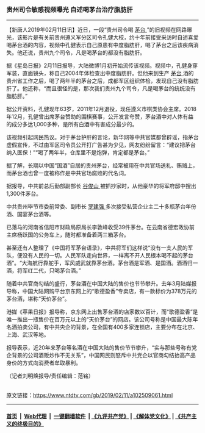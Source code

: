 ### 贵州司令敏感视频曝光 自述喝茅台治疗脂肪肝
------------------------

<div class="post_content">
 <p>
  【新唐人2019年02月11日讯】近日，一段“贵州司令喝
  <a href="https://www.ntdtv.com/gb/茅台.htm">
   茅台
  </a>
  ”的旧视频在网路曝光，该影片是有关前贵州遵义军分区司令孔健大校，约十年前接受采访时自述喜爱喝茅台酒的内容，视频中孔健表示自己原患有中度脂肪肝，喝了茅台之后该疾病消失。他还说，贵州九个司令，凡是喝茅台的都没有脂肪肝。
 </p>
 <p>
  据《星岛日报》2月11日报导，大陆微博1月初开始流传该视频。视频中，孔健身穿军装，直面镜头，称自己2004年体检查出中度脂肪肝。但他来到生产
  <a href="https://www.ntdtv.com/gb/茅台.htm">
   茅台
  </a>
  酒的贵州省工作之后，喝了两年半的茅台之后，成都军区组织体检，发现自己没有脂肪肝了。他还称，“而且很怪的是，那次我们贵州九个司令，凡是喝茅台的统统没有脂肪肝。”
 </p>
 <p>
  据公开资料，孔健现年63岁，2011年12月退役，现任遵义市棋类协会主席。2018年12月，孔健曾出席茅台赞助的围棋赛事，公开发言夸赞，茅台酒中对人体有益的成分多达1,000多种，是所有白酒中有害成分最少的。
 </p>
 <p>
  该视频引起网民热议。对于茅台护肝的言论，新华网等中共官媒都曾辟谣，指茅台虚假宣传，不过由军区司令员公开打广告甚为少见，网友纷纷留言：“建议把茅台纳入医保！”“喝了两年半，仓库里不是炮弹，肯定都是茅台。”
 </p>
 <p>
  据了解，长期以中国“国酒”自居的贵州茅台，经常被用在中共官场送礼、贿赂上，而茅台酒也曾一度被称作是中共官场腐败的代名词。
 </p>
 <p>
  据报导，中共前总后勤部副部长
  <a href="https://www.ntdtv.com/gb/谷俊山.htm">
   谷俊山
  </a>
  被抓抄家时，从他豪华的将军府邸中搜出1,300件茅台。
 </p>
 <p>
  中共贵州毕节市委前常委、副市长
  <a href="https://www.ntdtv.com/gb/罗建强.htm">
   罗建强
  </a>
  多次接受私营企业主二十多瓶茅台年份酒、国宴茅台酒等。
 </p>
 <p>
  已落马的河南省信阳市财政局原局长李敦峰收受39件茅台。在云南省德宏政协前主席杨跃国的公务车上，随时都准备着两三箱茅台。
 </p>
 <p>
  甚至还有人整理了《中国将军茅台语录》，中共将军们这样说“没有一支人民的军队，便没有人民的一切。人民军队走向世界，一样离不开人民根本喝不起的茅台酒”。“大海航行靠舵手，军风威武就靠茅台酒。茅台酒是军酒、是国酒。酒酒归一酒，将军红二代，只喝茅台酒。”
 </p>
 <p>
  随着中共官商勾结的盛行，茅台酒在中国大陆的售价也节节攀升。去年3月陆媒报导称，中国大陆网购平台京东网上的“歌德盈香”专卖店，有一款标价为378万元的茅台酒，堪称“天价茅台”。
 </p>
 <p>
  港媒《苹果日报》报导称，京东网上出售茅台酒的店家数以百计，而“歌德盈香”是唯一推出一瓶售价在百万元以上的“天价茅台”的网店。该公司号称是中国最大陈年名酒拍卖公司，有中共央企的背景，在全国有400多家连锁店，主要分布在北京、上海、武汉等地。
 </p>
 <p>
  报导表示，近20年来茅台等名酒在中国大陆的售价节节攀升，“实与那些号称有党企背景的公司酒贩炒作不无关系”，中国网民则怒斥中共党企以官商勾结抬高产品身价的方式向消费者牟取暴利。
 </p>
 <p>
  （记者刘明焕报导/责任编辑：范铭）
 </p>
 <div class="single_ad">
 </div>
</div>

<br/>原文链接：https://www.ntdtv.com/gb/2019/02/11/a102509061.html


------------------------
#### [首页](https://github.com/gfw-breaker/banned-news/blob/master/README.md) &nbsp;|&nbsp; [Web代理](https://github.com/labour-camp/helloworld) &nbsp;|&nbsp; [一键翻墙软件](https://github.com/gfw-breaker/nogfw/blob/master/README.md) &nbsp;| [《九评共产党》](https://github.com/gfw-breaker/9ping.md/blob/master/README.md#九评之一评共产党是什么) | [《解体党文化》](https://github.com/gfw-breaker/jtdwh.md/blob/master/README.md) | [《共产主义的终极目的》](https://github.com/gfw-breaker/gczydzjmd.md/blob/master/README.md)

